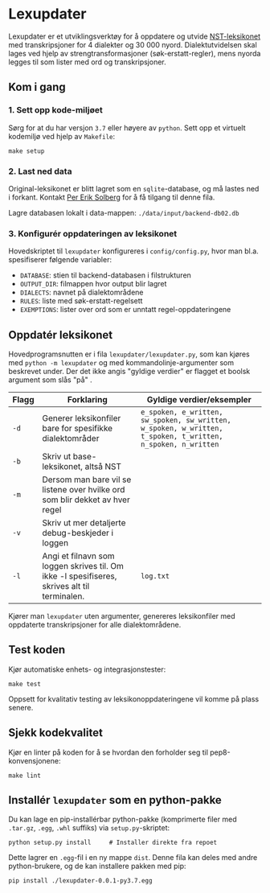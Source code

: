 # Lexupdater 

Lexupdater er et utviklingsverktøy for å oppdatere og utvide 
[NST-leksikonet](https://www.nb.no/sprakbanken/ressurskatalog/oai-nb-no-sbr-23/) 
med transkripsjoner for 4 dialekter og 30 000 nyord. 
Dialektutvidelsen skal lages ved hjelp av strengtransformasjoner 
(søk-erstatt-regler), mens nyorda legges til som lister med ord og
transkripsjoner.

## Kom i gang
### 1. Sett opp kode-miljøet
Sørg for at du har versjon `3.7` eller høyere av `python`.
Sett opp et virtuelt kodemiljø ved hjelp av `Makefile`: 

```shell
make setup
```

### 2. Last ned data
Original-leksikonet er blitt lagret som en `sqlite`-database, 
og må lastes ned i forkant. 
Kontakt [Per Erik Solberg](https://github.com/peresolb) for å få tilgang 
til denne fila. 

Lagre databasen lokalt i data-mappen: `./data/input/backend-db02.db`

### 3. Konfigurér oppdateringen av leksikonet

Hovedskriptet til `lexupdater` konfigureres i `config/config.py`, 
hvor man bl.a. spesifiserer følgende variabler:

* `DATABASE`: stien til backend-databasen i filstrukturen
* `OUTPUT_DIR`: filmappen hvor output blir lagret
* `DIALECTS`: navnet på dialektområdene
* `RULES`: liste med søk-erstatt-regelsett 
* `EXEMPTIONS`: lister over ord som er unntatt regel-oppdateringene


## Oppdatér leksikonet
Hovedprogramsnutten er i fila `lexupdater/lexupdater.py`, som kan kjøres med 
`python -m lexupdater` og med kommandolinje-argumenter som beskrevet under. 
Der det ikke angis "gyldige verdier" er flagget et boolsk argument som slås 
"på" .  

Flagg | Forklaring  | Gyldige verdier/eksempler
---   | ---          | ---
`-d`  | Generer leksikonfiler bare for spesifikke dialektområder  | `e_spoken, e_written, sw_spoken, sw_written, w_spoken, w_written, t_spoken, t_written, n_spoken, n_written`
`-b`  | Skriv ut base-leksikonet, altså NST | 
`-m`  | Dersom man bare vil se listene over hvilke ord som blir dekket av hver regel | 
`-v`  | Skriv ut mer detaljerte debug-beskjeder i loggen | 
`-l`  | Angi et filnavn som loggen skrives til. Om ikke -l spesifiseres, skrives alt til terminalen. | `log.txt`

Kjører man `lexupdater` uten argumenter, 
genereres leksikonfiler med oppdaterte transkripsjoner for alle 
dialektområdene.


## Test koden
Kjør automatiske enhets- og integrasjonstester: 
```shell
make test
```
Oppsett for kvalitativ testing av leksikonoppdateringene 
vil komme på plass senere. 

## Sjekk kodekvalitet
Kjør en linter på koden for å se hvordan den forholder seg til 
pep8-konvensjonene: 
```shell
make lint
```

## Installér `lexupdater` som en python-pakke 
Du kan lage en pip-installérbar python-pakke 
(komprimerte filer med `.tar.gz`, `.egg`, `.whl` suffiks) 
via `setup.py`-skriptet: 

```shell
python setup.py install     # Installer direkte fra repoet 
```
Dette lagrer en `.egg`-fil i en ny mappe `dist`. 
Denne fila kan deles med andre python-brukere, 
og de kan installere pakken med pip: 

```shell
pip install ./lexupdater-0.0.1-py3.7.egg
```
